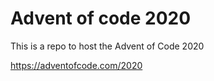# Advent of code 2020

This is a repo to host the Advent of Code 2020

https://adventofcode.com/2020
